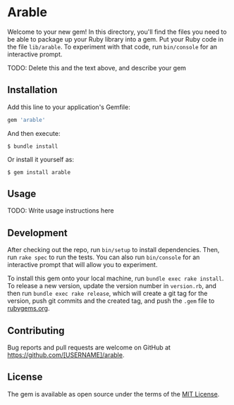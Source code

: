 # Arable

Welcome to your new gem! In this directory, you'll find the files you need to be able to package up your Ruby library into a gem. Put your Ruby code in the file `lib/arable`. To experiment with that code, run `bin/console` for an interactive prompt.

TODO: Delete this and the text above, and describe your gem

## Installation

Add this line to your application's Gemfile:

```ruby
gem 'arable'
```

And then execute:

    $ bundle install

Or install it yourself as:

    $ gem install arable

## Usage

TODO: Write usage instructions here

## Development

After checking out the repo, run `bin/setup` to install dependencies. Then, run `rake spec` to run the tests. You can also run `bin/console` for an interactive prompt that will allow you to experiment.

To install this gem onto your local machine, run `bundle exec rake install`. To release a new version, update the version number in `version.rb`, and then run `bundle exec rake release`, which will create a git tag for the version, push git commits and the created tag, and push the `.gem` file to [rubygems.org](https://rubygems.org).

## Contributing

Bug reports and pull requests are welcome on GitHub at https://github.com/[USERNAME]/arable.

## License

The gem is available as open source under the terms of the [MIT License](https://opensource.org/licenses/MIT).
